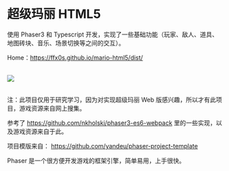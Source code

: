 # 超级玛丽 HTML5

使用 Phaser3 和 Typescript 开发，实现了一些基础功能（玩家、敌人、道具、地图砖块、音乐、场景切换等之间的交互）。

Home：<a href="https://ffx0s.github.io/mario-html5/dist/" target="_blank">https://ffx0s.github.io/mario-html5/dist/</a>

<br />
<img src="https://static.webfed.cn/Xnip2020-12-31_22-49-39.jpg">
<br />
<br />

注：此项目仅用于研究学习，因为对实现超级玛丽 Web 版感兴趣，所以才有此项目，游戏资源来自网上搜集。

参考了 <a href="https://github.com/nkholski/phaser3-es6-webpack" target="_blank">https://github.com/nkholski/phaser3-es6-webpack</a>
里的一些实现，以及游戏资源来自于此。

项目模版来自：
<a href="https://github.com/yandeu/phaser-project-template" target="_blank">https://github.com/yandeu/phaser-project-template</a>

Phaser 是一个很方便开发游戏的框架引擎，简单易用，上手很快。
